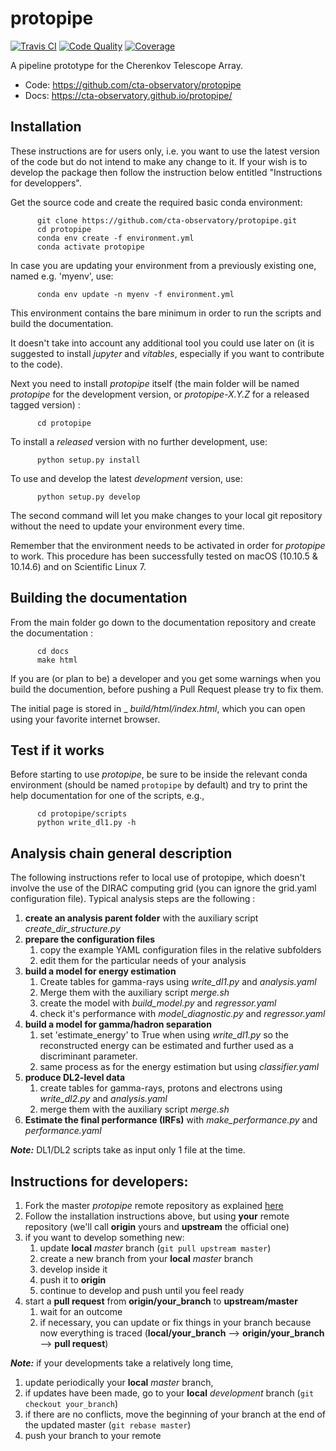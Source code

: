 protopipe
=========

[![Travis CI][image1]][hyperlink1]
[![Code Quality][image2]][hyperlink2]
[![Coverage][image3]][hyperlink3]
<!---[![Zenodo][image4]][hyperlink4]--->

[hyperlink1]: https://travis-ci.org/cta-observatory/protopipe
[image1]: https://travis-ci.org/cta-observatory/protopipe.svg?branch=master
[hyperlink2]: https://www.codacy.com/gh/cta-observatory/protopipe?utm_source=github.com&amp;utm_medium=referral&amp;utm_content=cta-observatory/protopipe&amp;utm_campaign=Badge_Grade
[image2]: https://app.codacy.com/project/badge/Grade/cb95f2eee92946f2a68acc7b103f843c
[hyperlink3]: https://codecov.io/gh/cta-observatory/protopipe
[image3]: https://codecov.io/gh/cta-observatory/protopipe/branch/master/graph/badge.svg

A pipeline prototype for the Cherenkov Telescope Array.

* Code: https://github.com/cta-observatory/protopipe
* Docs: https://cta-observatory.github.io/protopipe/

Installation
------------

These instructions are for users only, i.e. you want to use the latest version of the code but do not intend to make any change to it. If your wish is to develop the package then follow the instruction below entitled "Instructions for developpers".

Get the source code and create the required basic conda environment:

          git clone https://github.com/cta-observatory/protopipe.git
          cd protopipe
          conda env create -f environment.yml
          conda activate protopipe

In case you are updating your environment from a previously existing one, named e.g. 'myenv', use:

          conda env update -n myenv -f environment.yml

This environment contains the bare minimum in order to run the scripts and build the documentation.

It doesn't take into account any additional tool you could use later on (it is suggested to install _jupyter_ and _vitables_, especially if you want to contribute to the code).

Next you need to install _protopipe_ itself (the main folder will be named _protopipe_ for the development version, or _protopipe-X.Y.Z_ for a released tagged version) :

          cd protopipe

To install a _released_ version with no further development, use:

          python setup.py install

To use and develop the latest _development_ version, use:

          python setup.py develop

The second command will let you make changes to your local git repository without the need to update your environment every time.

Remember that the environment needs to be activated in order for _protopipe_ to work.
This procedure has been successfully tested on macOS (10.10.5 & 10.14.6) and on Scientific Linux 7.

Building the documentation
--------------------------

From the main folder go down to the documentation repository and create the documentation :

          cd docs
          make html

If you are (or plan to be) a developer and you get some warnings when you build the documention, before pushing a Pull Request please try to fix them.

The initial page is stored in _ _build/html/index.html_, which you can open using your favorite internet browser.

Test if it works
-----------------
Before starting to use _protopipe_, be sure to be inside the relevant conda environment (should be named `protopipe` by default) and try to print the help documentation for one of the scripts, e.g.,

          cd protopipe/scripts
          python write_dl1.py -h


Analysis chain general description
----------------------------------
The following instructions refer to local use of protopipe, which doesn't involve the use of the DIRAC computing grid (you can ignore the grid.yaml configuration file).
Typical analysis steps are the following :

1. **create an analysis parent folder** with the auxiliary script _create_dir_structure.py_
2. **prepare the configuration files**
    1. copy the example YAML configuration files in the relative subfolders
    2. edit them for the particular needs of your analysis
3. **build a model for energy estimation**
    1. Create tables for gamma-rays using _write_dl1.py_ and _analysis.yaml_
    2. Merge them with the auxiliary script _merge.sh_
    3. create the model with _build_model.py_ and _regressor.yaml_
    4. check it's performance with _model_diagnostic.py_ and _regressor.yaml_
4. **build a model for gamma/hadron separation**
    1. set 'estimate_energy' to True when using _write_dl1.py_ so the reconstructed energy can be estimated and further used as a discriminant parameter.
    2. same process as for the energy estimation but using _classifier.yaml_
5. **produce DL2-level data**
    1. create tables for gamma-rays, protons and electrons using _write_dl2.py_ and _analysis.yaml_
    2. merge them with the auxiliary script _merge.sh_
6. **Estimate the final performance (IRFs)** with _make_performance.py_ and _performance.yaml_

_**Note:**_ DL1/DL2 scripts take as input only 1 file at the time.

Instructions for developers:
----------------------------

1. Fork the master _protopipe_ remote repository as explained [here](https://help.github.com/en/articles/fork-a-repo)
2. Follow the installation instructions above, but using __your__ remote repository (we'll call __origin__ yours and __upstream__ the official one)
3. if you want to develop something new:
    1. update __local__ _master_ branch (`git pull upstream master`)
    3. create a new branch from your __local__ _master_ branch
    4. develop inside it
    5. push it to __origin__
    6. continue to develop and push until you feel ready
4. start a __pull request__ from __origin/your_branch__ to __upstream/master__
    1. wait for an outcome
    2. if necessary, you can update or fix things in your branch because now everything is traced (__local/your_branch__ --> __origin/your_branch__ --> __pull request__)

_**Note:**_ if your developments take a relatively long time,

1. update periodically your __local__ _master_ branch,
2. if updates have been made, go to your __local__ _development_ branch (`git checkout your_branch`)
3. if there are no conflicts, move the beginning of your branch at the end of the updated master (`git rebase master`)
4. push your branch to your remote
